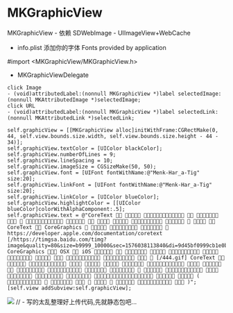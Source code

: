 # MKGraphicView
MKGraphicView - 依赖 SDWebImage - UIImageView+WebCache

- info.plist 添加你的字体 Fonts provided by application

#import <MKGraphicView/MKGraphicView.h>

- MKGraphicViewDelegate
```
click Image
- (void)attributedLabel:(nonnull MKGraphicView *)label selectedImage:(nonnull MKAttributedImage *)selectedImage;
click URL
- (void)attributedLabel:(nonnull MKGraphicView *)label selectedLink:(nonnull MKAttributedLink *)selectedLink; 
```

```
self.graphicView = [[MKGraphicView alloc]initWithFrame:CGRectMake(0, 44, self.view.bounds.size.width, self.view.bounds.size.height - 44 - 34)];
self.graphicView.textColor = [UIColor blackColor];
self.graphicView.numberOfLines = 9;
self.graphicView.lineSpacing = 10;
self.graphicView.imageSize = CGSizeMake(50, 50);
self.graphicView.font = [UIFont fontWithName:@"Menk-Har_a-Tig" size:20];
self.graphicView.linkFont = [UIFont fontWithName:@"Menk-Har_a-Tig" size:20];
self.graphicView.linkColor = [UIColor blueColor];
self.graphicView.highlightColor = [[UIColor blueColor]colorWithAlphaComponent:.5];
self.graphicView.text = @"CoreText                  CoreText  CoreGraphics      https://developer.apple.com/documentation/coretext [/https://timgsa.baidu.com/timg?image&quality=80&size=b9999_10000&sec=1576038113840&di=9d45bf0999cb1e0ba96145fff7781811&imgtype=0&src=http%3A%2F%2Fimg3.coin163.com%2F96%2F90%2FzuQRJz.png] CoreGraphics  OSX  iOS              [/444.gif] CoreText                          (           )";
[self.view addSubview:self.graphicView];
```
![](http://server-name.test.upcdn.net/Algorithm/2020-01-03-Simulator%20Screen%20Shot%20-%20iPhone%20X%20-%202020-01-03%20at%2013.11.44.png)
// - 写的太乱整理好上传代码,先就静态包吧...
